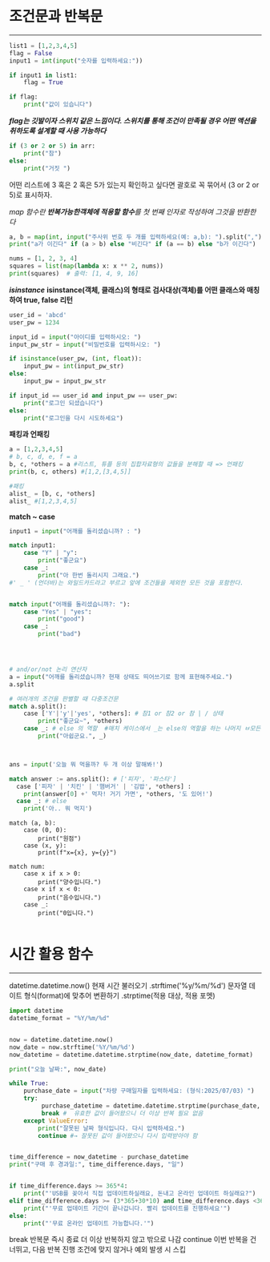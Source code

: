 # 조건문과 반복문
---
```python
list1 = [1,2,3,4,5]
flag = False
input1 = int(input("숫자를 입력하세요:")) 

if input1 in list1:
    flag = True 

if flag:
    print("값이 있습니다") 

```
***flag는 깃발이자 스위치 같은 느낌이다. 스위치를 통해 조건이 만족될 경우 어떤 액션을 취하도록 설계할 때 사용 가능하다***


```python
if (3 or 2 or 5) in arr:
    print("참")
else:
    print("거짓 ")
```
어떤 리스트에 3 혹은 2 혹은 5가 있는지 확인하고 싶다면 괄호로 꼭 묶어서 (3 or 2 or 5)로 표시하자.

*map 함수란 **반복가능한객체에 적용할 함수**를 첫 번째 인자로 작성하여 그것을 반환한다*
```python
a, b = map(int, input("주사위 번호 두 개를 입력하세요(예: a,b): ").split(","))
print("a가 이긴다" if (a > b) else "비긴다" if (a == b) else "b가 이긴다")

nums = [1, 2, 3, 4]
squares = list(map(lambda x: x ** 2, nums))
print(squares)  # 출력: [1, 4, 9, 16]
```

***isinstance***
**isinstance(객체, 클래스)의 형태로 검사대상(객체)를 어떤 클래스와 매칭하여 true, false 리턴**
```python
user_id = 'abcd'
user_pw = 1234

input_id = input("아이디를 입력하시오: ")
input_pw_str = input("비밀번호를 입력하시오: ")

if isinstance(user_pw, (int, float)):
    input_pw = int(input_pw_str)
else:
    input_pw = input_pw_str

if input_id == user_id and input_pw == user_pw:
    print("로그인 되셨습니다")
else:
    print("로그인을 다시 시도하세요")
```


**패킹과 언패킹**

```python
a = [1,2,3,4,5]
# b, c, d, e, f = a
b, c, *others = a #리스트, 튜플 등의 집합자료형의 값들을 분해할 때 => 언패킹
print(b, c, others) #[1,2,[3,4,5]]

#패킹
alist_ = [b, c, *others]
alist_ #[1,2,3,4,5]
```
**match ~ case**
```python
input1 = input("어깨를 돌리셨습니까? : ")

match input1:
    case "Y" | "y":
        print("좋군요")
    case _:
        print("아 한번 돌리시지 그래요.")
#' _ ' (언더바)는 와일드카드라고 부르고 앞에 조건들을 제외한 모든 것을 포함한다.


match input("어깨를 돌리셨습니까?: "):
    case "Yes" | "yes":
        print("good")
    case _:
        print("bad")




# and/or/not 논리 연산자
a = input("어깨를 돌리셨습니까? 현재 상태도 띄어쓰기로 함께 표현해주세요.")
a.split

# 여러개의 조건을 판별할 때 다중조건문
match a.split():
    case ['Y'|'y'|'yes', *others]: # 참1 or 참2 or 참 | / 상태
        print("좋군요~", *others)
    case _: # else 의 역할  #매치 케이스에서 _는 else의 역할을 하는 나머지 ㅂ모든 것을 의미하는 부호
        print("아쉽군요.", _)



ans = input('오늘 뭐 먹을까? 두 개 이상 말해봐!')

match answer := ans.split(): # ['피자', '파스타']
  case ['피자' | '치킨' | '햄버거' | '김밥', *others] :
    print(answer[0] +' 먹자! 거기 가면', *others, '도 있어!')
  case _: # else
    print('아.. 뭐 먹지')

```

```
match (a, b):
    case (0, 0):
        print("원점")
    case (x, y):
        print(f"x={x}, y={y}")

match num:
    case x if x > 0:
        print("양수입니다.")
    case x if x < 0:
        print("음수입니다.")
    case _:
        print("0입니다.")


```




# 시간 활용 함수 
---
datetime.datetime.now() 현재 시간 불러오기
.strftime('%y/%m/%d') 문자열 데이트 형식(format)에 맞추어 변환하기
.strptime(적용 대상, 적용 포멧) 

```python
import datetime
datetime_format = "%Y/%m/%d"


now = datetime.datetime.now()
now_date = now.strftime('%Y/%m/%d')
now_datetime = datetime.datetime.strptime(now_date, datetime_format)

print("오늘 날짜:", now_date)

while True:
    purchase_date = input("차량 구매일자를 입력하세요: (형식:2025/07/03) ")
    try:
         purchase_datetime = datetime.datetime.strptime(purchase_date, datetime_format)
         break #  유효한 값이 들어왔으니 더 이상 반복 필요 없음
    except ValueError:
        print("잘못된 날짜 형식입니다. 다시 입력하세요.")
        continue #→ 잘못된 값이 들어왔으니 다시 입력받아야 함


time_difference = now_datetime - purchase_datetime
print("구매 후 경과일:", time_difference.days, "일")


if time_difference.days >= 365*4:
    print("'USB를 꽂아서 직접 업데이트하실래요, 돈내고 온라인 업데이트 하실래요?")
elif time_difference.days >= (3*365+30*10) and time_difference.days <365*4:
    print("'무료 업데이트 기간이 끝나갑니다. 빨리 업데이트를 진행하세요'")
else:
    print("'무료 온라인 업데이트 가능합니다.'")
```


break	반복문 즉시 종료	더 이상 반복하지 않고 밖으로 나감
continue	이번 반복을 건너뛰고, 다음 반복 진행	조건에 맞지 않거나 예외 발생 시 스킵
